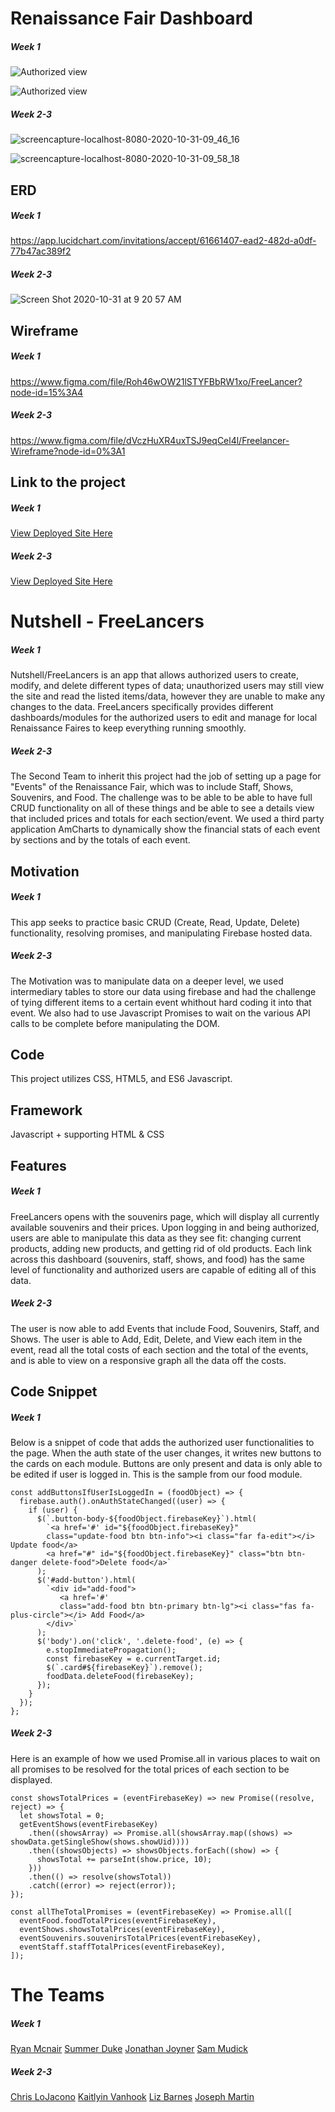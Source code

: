 # Renaissance Fair Dashboard
##### Week 1
![Authorized view](./READMEimages/screenshot1.png)

![Authorized view](./READMEimages/screenshot2.png)
##### Week 2-3
![screencapture-localhost-8080-2020-10-31-09_46_16](https://user-images.githubusercontent.com/66916708/97782174-08983280-1b5e-11eb-9b8c-36b7666bbdb0.png)

![screencapture-localhost-8080-2020-10-31-09_58_18](https://user-images.githubusercontent.com/66916708/97782470-b0fac680-1b5f-11eb-80fe-85b19e7ed35c.png)



## ERD
##### Week 1
https://app.lucidchart.com/invitations/accept/61661407-ead2-482d-a0df-77b47ac389f2

##### Week 2-3
![Screen Shot 2020-10-31 at 9 20 57 AM](https://user-images.githubusercontent.com/66916708/97781578-76daf600-1b5a-11eb-889e-11a0023792f3.png)

## Wireframe
##### Week 1
https://www.figma.com/file/Roh46wOW21lSTYFBbRW1xo/FreeLancer?node-id=15%3A4

##### Week 2-3
https://www.figma.com/file/dVczHuXR4uxTSJ9eqCel4l/Freelancer-Wireframe?node-id=0%3A1

## Link to the project
##### Week 1
[View Deployed Site Here](https://freelancers-7ae52.web.app/)

##### Week 2-3
[View Deployed Site Here](https://freelancer-f77ce.web.app/)

# Nutshell - FreeLancers
##### Week 1
Nutshell/FreeLancers is an app that allows authorized users to create, modify, and delete different types of data; unauthorized users may still view the site and read the listed items/data, however they are unable to make any changes to the data. FreeLancers specifically provides different dashboards/modules for the authorized users to edit and manage for local Renaissance Faires to keep everything running smoothly. 

##### Week 2-3
The Second Team to inherit this project had the job of setting up a page for "Events" of the Renaissance Fair, which was to include Staff, Shows, Souvenirs, and Food. The challenge was to be able to be able to have full CRUD functionality on all of these things and be able to see a details view that included prices and totals for each section/event. We used a third party application AmCharts to dynamically show the financial stats of each event by sections and by the totals of each event.

## Motivation

##### Week 1
This app seeks to practice basic CRUD (Create, Read, Update, Delete) functionality, resolving promises, and manipulating Firebase hosted data. 

##### Week 2-3
The Motivation was to manipulate data on a deeper level, we used intermediary tables to store our data using firebase and had the challenge of tying different items to a certain event whithout hard coding it into that event. We also had to use Javascript Promises to wait on the various API calls to be complete before manipulating the DOM.

## Code

This project utilizes CSS, HTML5, and ES6 Javascript. 

## Framework

Javascript + supporting HTML & CSS

## Features

##### Week 1
FreeLancers opens with the souvenirs page, which will display all currently available souvenirs and their prices. Upon logging in and being authorized, users are able to manipulate this data as they see fit: changing current products, adding new products, and getting rid of old products. Each link across this dashboard (souvenirs, staff, shows, and food) has the same level of functionality and authorized users are capable of editing all of this data. 

##### Week 2-3
The user is now able to add Events that include Food, Souvenirs, Staff, and Shows. The user is able to Add, Edit, Delete, and View each item in the event, read all the total costs of each section and the total of the events, and is able to view on a responsive graph all the data off the costs.

## Code Snippet



##### Week 1
Below is a snippet of code that adds the authorized user functionalities to the page. When the auth state of the user changes, it writes new buttons to the cards on each module. Buttons are only present and data is only able to be edited if user is logged in. This is the sample from our food module.

```
const addButtonsIfUserIsLoggedIn = (foodObject) => {
  firebase.auth().onAuthStateChanged((user) => {
    if (user) {
      $(`.button-body-${foodObject.firebaseKey}`).html(
        `<a href='#' id="${foodObject.firebaseKey}"
        class="update-food btn btn-info"><i class="far fa-edit"></i> Update food</a>
        <a href="#" id="${foodObject.firebaseKey}" class="btn btn-danger delete-food">Delete food</a>`
      );
      $('#add-button').html(
        `<div id="add-food">
           <a href='#'
           class="add-food btn btn-primary btn-lg"><i class="fas fa-plus-circle"></i> Add Food</a>
        </div>`
      );
      $('body').on('click', '.delete-food', (e) => {
        e.stopImmediatePropagation();
        const firebaseKey = e.currentTarget.id;
        $(`.card#${firebaseKey}`).remove();
        foodData.deleteFood(firebaseKey);
      });
    }
  });
};

```
##### Week 2-3
Here is an example of how we used Promise.all in various places to wait on all promises to be resolved for the total prices of each section to be displayed.

```
const showsTotalPrices = (eventFirebaseKey) => new Promise((resolve, reject) => {
  let showsTotal = 0;
  getEventShows(eventFirebaseKey)
    .then((showsArray) => Promise.all(showsArray.map((shows) => showData.getSingleShow(shows.showUid))))
    .then((showsObjects) => showsObjects.forEach((show) => {
      showsTotal += parseInt(show.price, 10);
    }))
    .then(() => resolve(showsTotal))
    .catch((error) => reject(error));
});

const allTheTotalPromises = (eventFirebaseKey) => Promise.all([
  eventFood.foodTotalPrices(eventFirebaseKey),
  eventShows.showsTotalPrices(eventFirebaseKey),
  eventSouvenirs.souvenirsTotalPrices(eventFirebaseKey),
  eventStaff.staffTotalPrices(eventFirebaseKey),
]);
```
# The Teams
##### Week 1
[Ryan Mcnair](https://github.com/ryanmcnair)
[Summer Duke](https://github.com/esrduke95)
[Jonathan Joyner](https://github.com/Jonathon22)
[Sam Mudick](https://github.com/smudick)

##### Week 2-3
[Chris LoJacono](https://github.com/chrislojacono)
[Kaitlyin Vanhook](https://github.com/kaitvan)
[Liz Barnes](https://github.com/liz-barnes)
[Joseph Martin](https://github.com/josephtmartin)
